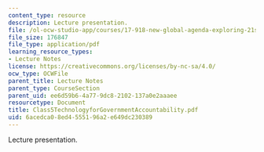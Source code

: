 ```yaml
---
content_type: resource
description: Lecture presentation.
file: /ol-ocw-studio-app/courses/17-918-new-global-agenda-exploring-21st-century-challenges-through-innovations-in-information-technologies-january-iap-2006/6acedca08ed4555196a2e649dc230389_Class5TechnologyforGovernmentAccountability.pdf
file_size: 176847
file_type: application/pdf
learning_resource_types:
- Lecture Notes
license: https://creativecommons.org/licenses/by-nc-sa/4.0/
ocw_type: OCWFile
parent_title: Lecture Notes
parent_type: CourseSection
parent_uid: ee6d59b6-4a77-9dc8-2102-137a0e2aaaee
resourcetype: Document
title: Class5TechnologyforGovernmentAccountability.pdf
uid: 6acedca0-8ed4-5551-96a2-e649dc230389
---
```

Lecture presentation.